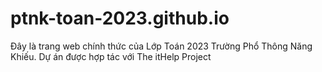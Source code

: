 # ptnk-toan-2023.github.io
Đây là trang web chính thức của Lớp Toán 2023 Trường Phổ Thông Năng Khiếu. Dự án được hợp tác với The itHelp Project 
